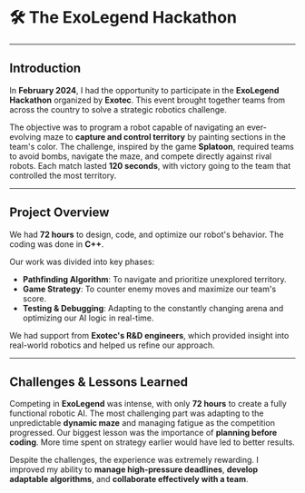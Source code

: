 # 🛠️ **The ExoLegend Hackathon**

---

## **Introduction**  

In **February 2024**, I had the opportunity to participate in the **ExoLegend Hackathon** organized by **Exotec**. This event brought together teams from across the country to solve a strategic robotics challenge.  

The objective was to program a robot capable of navigating an ever-evolving maze to **capture and control territory** by painting sections in the team's color. The challenge, inspired by the game **Splatoon**, required teams to avoid bombs, navigate the maze, and compete directly against rival robots. Each match lasted **120 seconds**, with victory going to the team that controlled the most territory.  

---

## **Project Overview**  

We had **72 hours** to design, code, and optimize our robot's behavior. The coding was done in **C++**.  

Our work was divided into key phases:  
- **Pathfinding Algorithm**: To navigate and prioritize unexplored territory.  
- **Game Strategy**: To counter enemy moves and maximize our team's score.  
- **Testing & Debugging**: Adapting to the constantly changing arena and optimizing our AI logic in real-time.  

We had support from **Exotec's R&D engineers**, which provided insight into real-world robotics and helped us refine our approach.  

---

## **Challenges & Lessons Learned**  

Competing in **ExoLegend** was intense, with only **72 hours** to create a fully functional robotic AI. The most challenging part was adapting to the unpredictable **dynamic maze** and managing fatigue as the competition progressed. Our biggest lesson was the importance of **planning before coding**. More time spent on strategy earlier would have led to better results.  

Despite the challenges, the experience was extremely rewarding. I improved my ability to **manage high-pressure deadlines**, **develop adaptable algorithms**, and **collaborate effectively with a team**.  
